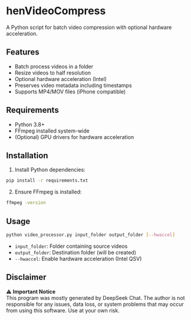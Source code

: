 # henVideoCompress
A Python script for batch video compression with optional hardware acceleration.

## Features

- Batch process videos in a folder
- Resize videos to half resolution
- Optional hardware acceleration (Intel)
- Preserves video metadata including timestamps
- Supports MP4/MOV files (iPhone compatible)

## Requirements

- Python 3.8+
- FFmpeg installed system-wide
- (Optional) GPU drivers for hardware acceleration

## Installation

1. Install Python dependencies:
```bash
pip install -r requirements.txt
```

2. Ensure FFmpeg is installed:
```bash
ffmpeg -version
```

## Usage

```bash
python video_processor.py input_folder output_folder [--hwaccel]
```

- `input_folder`: Folder containing source videos
- `output_folder`: Destination folder (will be created)
- `--hwaccel`: Enable hardware acceleration (Intel QSV)

## Disclaimer

⚠️ **Important Notice**  
This program was mostly generated by DeepSeek Chat. The author is not responsible for any issues, data loss, or system problems that may occur from using this software. Use at your own risk.
